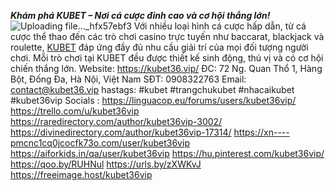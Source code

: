 ***Khám phá KUBET – Nơi cá cược đỉnh cao và cơ hội thắng lớn!***
![Uploading file..._hfx57ebf3]()
Với nhiều loại hình cá cược hấp dẫn, từ cá cược thể thao đến các trò chơi casino trực tuyến như baccarat, blackjack và roulette,  <a href="https://kubet36.vip/">KUBET</a>  đáp ứng đầy đủ nhu cầu giải trí của mọi đối tượng người chơi. Mỗi trò chơi tại KUBET đều được thiết kế sinh động, thú vị và có cơ hội chiến thắng lớn.
Website: <a href="https://kubet36.vip/">https://kubet36.vip/</a>
ĐC:  72 Ng. Quan Thổ 1, Hàng Bột, Đống Đa, Hà Nội, Việt Nam
SĐT:  0908322763
Email:  contact@kubet36.vip
hastags: #kubet #trangchukubet #nhacaikubet #kubet36vip
Socials :
<a href="https://linguacop.eu/forums/users/kubet36vip/">https://linguacop.eu/forums/users/kubet36vip/</a>
<a href="https://trello.com/u/kubet36vip">https://trello.com/u/kubet36vip</a>
<a href="https://raredirectory.com/author/kubet36vip-3002/">https://raredirectory.com/author/kubet36vip-3002/</a>
<a href="https://divinedirectory.com/author/kubet36vip-17314/">https://divinedirectory.com/author/kubet36vip-17314/</a>
<a href="https://xn----pmcnc1cq0jcocfk73o.com/user/kubet36vip">https://xn----pmcnc1cq0jcocfk73o.com/user/kubet36vip</a>
<a href="https://aiforkids.in/qa/user/kubet36vip">https://aiforkids.in/qa/user/kubet36vip</a>
<a href="https://hu.pinterest.com/kubet36vip/">https://hu.pinterest.com/kubet36vip/</a>
<a href="https://qoo.by/RUHNul">https://qoo.by/RUHNul</a>
<a href="https://urls.by/zXWKvJ">https://urls.by/zXWKvJ</a>
<a href="https://freeimage.host/kubet36vip">https://freeimage.host/kubet36vip</a>



